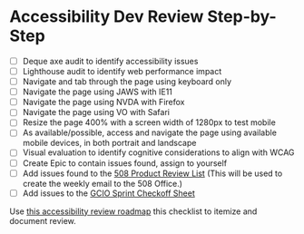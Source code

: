 # Accessibility Dev Review Step-by-Step

- [ ] Deque axe audit to identify accessibility issues
- [ ] Lighthouse audit to identify web performance impact
- [ ] Navigate and tab through the page using keyboard only
- [ ] Navigate the page using JAWS with IE11
- [ ] Navigate the page using NVDA with Firefox
- [ ] Navigate the page using VO with Safari
- [ ] Resize the page 400% with a screen width of 1280px to test mobile
- [ ] As available/possible, access and navigate the page using available mobile devices, in both portrait and landscape
- [ ] Visual evaluation to identify cognitive considerations to align with WCAG
- [ ] Create Epic to contain issues found, assign to yourself
- [ ] Add issues found to the [508 Product Review List](https://github.com/department-of-veterans-affairs/va.gov-team/blob/master/platform/accessibility/508-product-review-list.md) (This will be used to create the weekly email to the 508 Office.)
- [ ] Add issues to the [GCIO Sprint Checkoff Sheet](https://docs.google.com/document/d/1031rFMfaUQKMLLA0yybGNz9tMIH7WtTVwVWCOsjep0E/edit?ts=5d77e7f8#heading=h.rsumqrms2hm2)

Use [this accessibility review roadmap](https://docs.google.com/spreadsheets/d/19ZH_1imuTKHQfyMbOU5IKHwPDb_LGUqnnwoeMbKXH9I/edit#gid=0) this checklist to itemize and document review.
